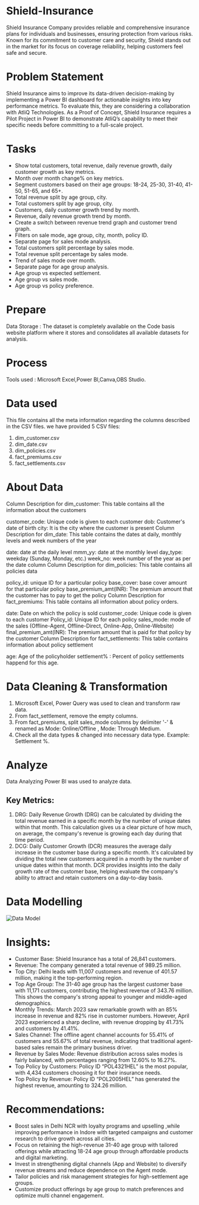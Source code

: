 # Shield-Insurance

Shield Insurance Company provides reliable and comprehensive insurance plans for individuals and businesses, ensuring protection from various risks. Known for its commitment to customer care and security, Shield stands out in the market for its focus on coverage reliability, helping customers feel safe and secure.

# Problem Statement
Shield Insurance aims to improve its data-driven decision-making by implementing a Power BI dashboard for actionable insights into key performance metrics. To evaluate this, they are considering a collaboration with AtliQ Technologies. As a Proof of Concept, Shield Insurance requires a Pilot Project in Power BI to demonstrate AtliQ’s capability to meet their specific needs before committing to a full-scale project.

# Tasks 
* Show total customers, total revenue, daily revenue growth, daily customer growth as key metrics.
* Month over month change% on key metrics.
* Segment customers based on their age groups: 18-24, 25-30, 31-40, 41-50, 51-65, and 65+.
* Total revenue split by age group, city.
* Total customers split by age group, city.
* Customers, daily customer growth trend by month.
* Revenue, daily revenue growth trend by month.
* Create a switch between revenue trend graph and customer trend graph.
* Filters on sale mode, age group, city, month, policy ID.
* Separate page for sales mode analysis.
* Total customers split percentage by sales mode.
* Total revenue split percentage by sales mode.
* Trend of sales mode over month.
* Separate page for age group analysis.
* Age group vs expected settlement.
* Age group vs sales mode.
* Age group vs policy preference.

# Prepare
 Data Storage : 
 The dataset is completely available on the Code basis website platform where it stores and consolidates all available datasets for analysis.

 # Process

 Tools used : Microsoft Excel,Power BI,Canva,OBS Studio.

 # Data used

 This file contains all the meta information regarding the columns described in the CSV files. we have provided 5 CSV files:

1. dim_customer.csv
2. dim_date.csv
3. dim_policies.csv
4. fact_premiums.csv
5. fact_settlements.csv

# About Data 

Column Description for dim_customer:
This table contains all the information about the customers

customer_code: Unique code is given to each customer
dob: Customer's date of birth
city: It is the city where the customer is present
Column Description for dim_date:
This table contains the dates at daily, monthly levels and week numbers of the year

date: date at the daily level
mmm_yy: date at the monthly level
day_type: weekday (Sunday, Monday, etc.)
week_no: week number of the year as per the date column
Column Description for dim_policies:
This table contains all policies data

policy_id: unique ID for a particular policy
base_cover: base cover amount for that particular policy
base_premium_amt(INR): The premium amount that the customer has to pay to get the policy
Column Description for fact_premiums:
This table contains all information about policy orders.

date: Date on which the policy is sold
customer_code: Unique code is given to each customer
Policy_id: Unique ID for each policy
sales_mode: mode of the sales (Offline-Agent, Offline-Direct, Online-App, Online-Website)
final_premium_amt(INR): The premium amount that is paid for that policy by the customer
Column Description for fact_settlements:
This table contains information about policy settlement

age: Age of the policyholder
settlement% : Percent of policy settlements happend for this age.

# Data Cleaning & Transformation 

1. Microsoft Excel, Power Query was used to clean and transform raw data.
2. From fact_settlement, remove the empty columns.
3. From fact_premiums, split sales_mode columns by delimiter '-' & renamed as Mode: Online/Offline , Mode: Through Medium.
4. Check all the data types & changed into necessary data type. Example: Settlement %.

# Analyze 

Data Analyzing
Power BI was used to analyze data.

## Key Metrics:
1. DRG: Daily Revenue Growth (DRG) can be calculated by dividing the total revenue earned in a specific month by the number of unique dates within that month. This calculation gives us a clear picture of how much, on average, the company's revenue is growing each day during that time period.
2. DCG: Daily Customer Growth (DCR) measures the average daily increase in the customer base during a specific month. It's calculated by dividing the total new customers acquired in a month by the number of unique dates within that month.
DCR provides insights into the daily growth rate of the customer base, helping evaluate the company's ability to attract and retain customers on a day-to-day basis.

# Data Modelling

![Data Model]()


# Insights:
* Customer Base: Shield Insurance has a total of 26,841 customers.
* Revenue: The company generated a total revenue of 989.25 million.
* Top City: Delhi leads with 11,007 customers and revenue of 401.57 million, making it the top-performing region.
* Top Age Group: The 31-40 age group has the largest customer base with 11,171 customers, contributing the highest revenue of 343.76 million. This shows the company's strong appeal to younger and middle-aged demographics.
* Monthly Trends: March 2023 saw remarkable growth with an 85% increase in revenue and 82% rise in customer numbers. However, April 2023 experienced a sharp decline, with revenue dropping by 41.73% and customers by 41.41%.
* Sales Channel: The offline agent channel accounts for 55.41% of customers and 55.67% of total revenue, indicating that traditional agent-based sales remain the primary business driver.
* Revenue by Sales Mode: Revenue distribution across sales modes is fairly balanced, with percentages ranging from 12.60% to 16.27%.
* Top Policy by Customers: Policy ID “POL4321HEL” is the most popular, with 4,434 customers choosing it for their insurance needs.
* Top Policy by Revenue: Policy ID “POL2005HEL” has generated the highest revenue, amounting to 324.26 million.


# Recommendations:
- Boost sales in Delhi NCR with loyalty programs and upselling ,while improving performance in Indore with targeted campaigns and customer research to drive growth across all cities. 
- Focus on retaining the high-revenue 31-40 age group with tailored offerings while attracting 18-24 age group through affordable products and digital marketing.
- Invest in strengthening digital channels (App and Website) to diversify revenue streams and reduce dependence on the Agent mode.
- Tailor policies and risk management strategies for high-settlement age groups.
- Customize product offerings by age group to match preferences and optimize multi channel engagement.
